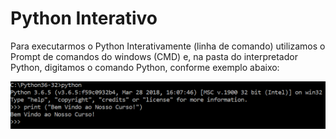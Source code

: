 # Python Interativo

Para executarmos o Python Interativamente (linha de comando) utilizamos o Prompt de comandos do windows (CMD) e, na pasta do interpretador Python, digitamos o comando Python, conforme exemplo abaixo:

![programa](/imagens/cmd.png)
